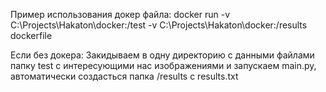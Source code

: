 Пример использования докер файла: docker run -v C:\Projects\Hakaton\docker:/test -v C:\Projects\Hakaton\docker:/results dockerfile

Если без докера:
Закидываем в одну директорию с данными файлами папку test с интересующими нас изображениями
и запускаем main.py, автоматически создасться папка /results c results.txt 
